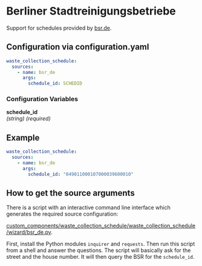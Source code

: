 # Berliner Stadtreinigungsbetriebe

Support for schedules provided by [bsr.de](https://www.bsr.de/).

## Configuration via configuration.yaml

```yaml
waste_collection_schedule:
  sources:
    - name: bsr_de
      args:
        schedule_id: SCHEDID
```

### Configuration Variables

**schedule_id**  
*(string) (required)*

## Example

```yaml
waste_collection_schedule:
  sources:
    - name: bsr_de
      args:
        schedule_id: "049011000107000039600010"
```

## How to get the source arguments

There is a script with an interactive command line interface which generates the required source configuration:

[custom_components/waste_collection_schedule/waste_collection_schedule/wizard/bsr_de.py](../../custom_components/waste_collection_schedule/waste_collection_schedule/wizard/bsr_de.py).

First, install the Python modules `inquirer` and `requests`.
Then run this script from a shell and answer the questions.
The script will basically ask for the street and the house number.
It will then query the BSR for the `schedule_id`.
